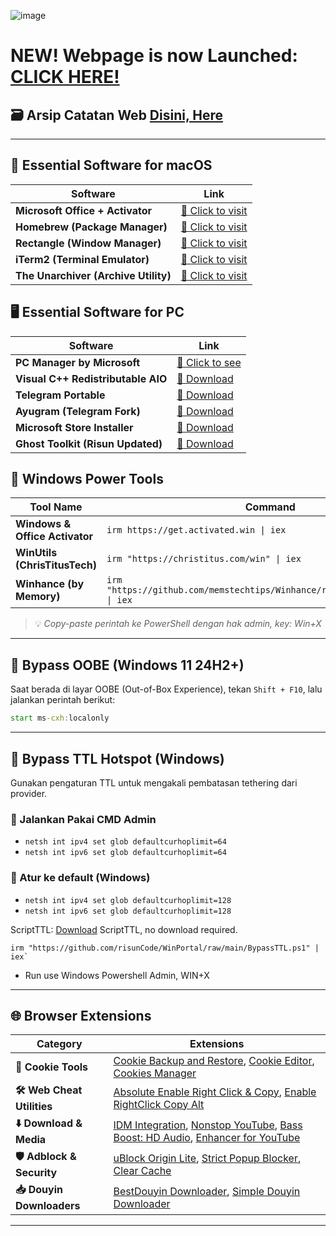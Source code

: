 ![image](https://github.com/user-attachments/assets/986baf78-9444-4b7c-a789-e95f2fe13546)
# NEW! Webpage is now Launched: [CLICK HERE!](https://risuncode.github.io/WinPortal)
## 🗃️ Arsip Catatan Web [Disini, Here](https://github.com/risunCode/Windows-Portal/tree/main/Software_Ehem)

---
## 🍎 Essential Software for macOS

| Software                             | Link                                                                 |
|--------------------------------------|----------------------------------------------------------------------|
| **Microsoft Office + Activator**                 | [🔗 Click to visit](https://github.com/alsyundawy/Microsoft-Office-For-MacOS) |
| **Homebrew (Package Manager)**       | [🔗 Click to visit](https://brew.sh)                                 |
| **Rectangle (Window Manager)**       | [🔗 Click to visit](https://rectangleapp.com)                         |
| **iTerm2 (Terminal Emulator)**       | [🔗 Click to visit](https://iterm2.com)                               |
| **The Unarchiver (Archive Utility)**| [🔗 Click to visit](https://theunarchiver.com)                        |

## 🖥️ Essential Software for PC

| Software | Link |
|---------|------|
| **PC Manager by Microsoft** | [🔗 Click to see](https://pcmanager.microsoft.com/en-us) |
| **Visual C++ Redistributable AIO** | [🔗 Download](https://github.com/abbodi1406/vcredist/releases/download/v0.84.0/VisualCppRedist_AIO_x86_x64_84.zip) |
| **Telegram Portable** | [🔗 Download](https://telegram.org/dl/desktop/win64_portable) |
| **Ayugram (Telegram Fork)** | [🔗 Download](https://github.com/AyuGram/AyuGramDesktop/releases) |
| **Microsoft Store Installer** | [🔗 Download](https://github.com/fernvenue/microsoft-store/releases/download/v1.0.0.0/MicrosoftStore.exe) |
| **Ghost Toolkit (Risun Updated)** | [🔗 Download](https://github.com/risunCode/Ghost-Toolbox-Universal/releases/download/Toolbox/Ghost.Toolbox-RisunUpdatedWork.zip) |


## 🚀 Windows Power Tools

| Tool Name                       | Command                                                                 |
|--------------------------------|-------------------------------------------------------------------------|
| **Windows & Office Activator** | `irm https://get.activated.win \| iex`                                 |
| **WinUtils (ChrisTitusTech)**  | `irm "https://christitus.com/win" \| iex`                              |
| **Winhance (by Memory)**       | `irm "https://github.com/memstechtips/Winhance/raw/main/Winhance.ps1" \| iex` |

> 💡 *Copy-paste perintah ke PowerShell dengan hak admin, key: Win+X*

---

## 🚫 Bypass OOBE (Windows 11 24H2+)

Saat berada di layar OOBE (Out-of-Box Experience), tekan `Shift + F10`, lalu jalankan perintah berikut:

```cmd
start ms-cxh:localonly
```

---

## 📶 Bypass TTL Hotspot (Windows)
Gunakan pengaturan TTL untuk mengakali pembatasan tethering dari provider.

### 🔗 Jalankan Pakai CMD Admin
- `netsh int ipv4 set glob defaultcurhoplimit=64`
- `netsh int ipv6 set glob defaultcurhoplimit=64`

### 🔗 Atur ke default (Windows)
- `netsh int ipv4 set glob defaultcurhoplimit=128`
- `netsh int ipv6 set glob defaultcurhoplimit=128`

ScriptTTL: [Download](https://github.com/risunCode/WinPortal/releases/download/Script/Bypass-tethering-windows.bat)
ScriptTTL, no download required.
```
irm "https://github.com/risunCode/WinPortal/raw/main/BypassTTL.ps1" | iex`
```
- Run use Windows Powershell Admin, WIN+X

---
## 🌐 Browser Extensions

| Category | Extensions |
|---------|------------|
| **🍪 Cookie Tools** | [Cookie Backup and Restore](https://chromewebstore.google.com/detail/cookie-backup-and-restore/cndobhdcpmpilkebeebeecgminfhkpcj), [Cookie Editor](https://chromewebstore.google.com/detail/cookie-editor/hlkenndednhfkekhgcdicdfddnkalmdm), [Cookies Manager](https://chromewebstore.google.com/detail/cookie-editor/iphcomljdfghbkdcfndaijbokpgddeno) |
| **🛠 Web Cheat Utilities** | [Absolute Enable Right Click & Copy](https://chromewebstore.google.com/detail/absolute-enable-right-cli/jdocbkpgdakpekjlhemmfcncgdjeiika), [Enable RightClick Copy Alt](https://chromewebstore.google.com/detail/enable-right-click-copy/khpdiolbjggapokjloppdibgapcfkojd) |
| **⬇️ Download & Media** | [IDM Integration](https://chromewebstore.google.com/detail/idm-integration-module/ngpampappnmepgilojfohadhhmbhlaek), [Nonstop YouTube](https://chromewebstore.google.com/detail/nonstop-youtube/opgenniblhhdkjigheleehipgeidionm), [Bass Boost: HD Audio](https://chromewebstore.google.com/detail/bass-boost-hd-audio/mghabdfikjldejcdcmclcmpcmknjahli), [Enhancer for YouTube](https://chromewebstore.google.com/detail/Enhancer%20for%20YouTube%E2%84%A2/ponfpcnoihfmfllpaingbgckeeldkhle) |
| **🛡 Adblock & Security** | [uBlock Origin Lite](https://chromewebstore.google.com/detail/ublock-origin-lite/ddkjiahejlhfcafbddmgiahcphecmpfh), [Strict Popup Blocker](https://chromewebstore.google.com/detail/popup-blocker-strict/aefkmifgmaafnojlojpnekbpbmjiiogg), [Clear Cache](https://chromewebstore.google.com/detail/clear-cache/cppjkneekbjaeellbfkmgnhonkkjfpdn) |
| **📥 Douyin Downloaders** | [BestDouyin Downloader](https://chromewebstore.google.com/detail/douyin-video-downloader/knbeilbpfnelpbeoofhnkfbfcldpfehn), [Simple Douyin Downloader](https://chromewebstore.google.com/detail/simple-douyin-downloader/hpdbhmoofegmpcggbhofpkpppkcncnmj) |

---
